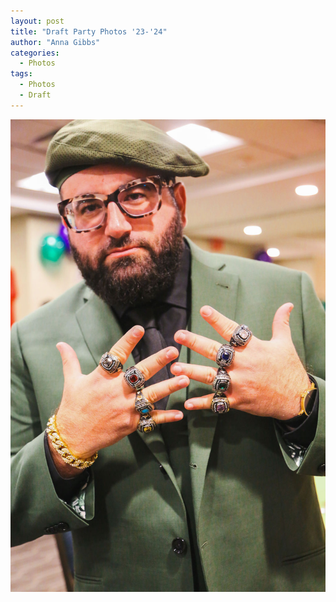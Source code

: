 ```yaml
---
layout: post
title: "Draft Party Photos '23-'24"
author: "Anna Gibbs"
categories:
  - Photos
tags:
  - Photos
  - Draft
---
```


[![Draft Party](frankdraft.jpg)]([http://example.com](https://annagibbsphotovideo.pixieset.com/loldraftparty/)https://annagibbsphotovideo.pixieset.com/loldraftparty/)
